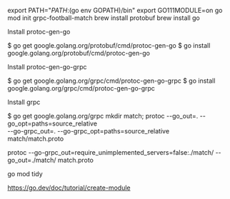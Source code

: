 export PATH="$PATH:$(go env GOPATH)/bin"
export GO111MODULE=on
go mod init grpc-football-match
brew install protobuf
brew install go

Install protoc-gen-go

$ go get google.golang.org/protobuf/cmd/protoc-gen-go
$ go install google.golang.org/protobuf/cmd/protoc-gen-go

Install protoc-gen-go-grpc

$ go get google.golang.org/grpc/cmd/protoc-gen-go-grpc 
$ go install google.golang.org/grpc/cmd/protoc-gen-go-grpc

Install grpc

$ go get google.golang.org/grpc
mkdir match;
protoc --go_out=. --go_opt=paths=source_relative \
    --go-grpc_out=. --go-grpc_opt=paths=source_relative \
    match/match.proto 


protoc --go-grpc_out=require_unimplemented_servers=false:./match/ --go_out=./match/ match.proto

go mod tidy


https://go.dev/doc/tutorial/create-module